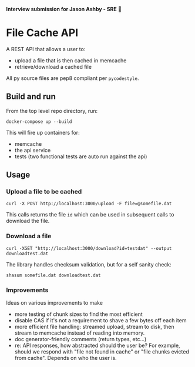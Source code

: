 **Interview submission for Jason Ashby - SRE** :wave:

# File Cache API

A REST API that allows a user to:

- upload a file that is then cached in memcache
- retrieve/download a cached file

All py source files are pep8 compliant per `pycodestyle`.

## Build and run

From the top level repo directory, run:

```
docker-compose up --build
```

This will fire up containers for:
- memcache
- the api service
- tests (two functional tests are auto run against the api)

## Usage

### Upload a file to be cached

```
curl -X POST http://localhost:3000/upload -F file=@somefile.dat
```

This calls returns the file `id` which can be used in subsequent calls to download the file. 

### Download a file

```
curl -XGET "http://localhost:3000/download?id=testdat" --output downloadtest.dat
```

The library handles checksum validation, but for a self sanity check:

```
shasum somefile.dat downloadtest.dat
```

### Improvements
Ideas on various improvements to make

- more testing of chunk sizes to find the most efficient
- disable CAS if it's not a requirement to shave a few bytes off each item
- more efficient file handling: streamed upload, stream to disk, then stream to memcache instead of reading into memory.
- doc generator-friendly comments (return types, etc...)
- re: API responses, how abstracted should the user be? For example, should we respond with "file not found in cache" or "file chunks evicted from cache". Depends on who the user is.